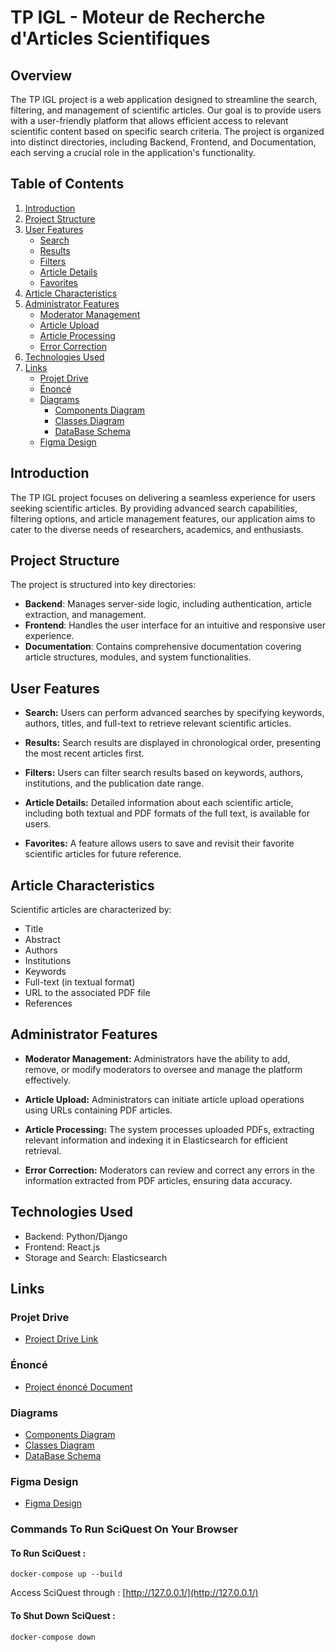 # TP IGL - Moteur de Recherche d'Articles Scientifiques

## Overview

The TP IGL project is a web application designed to streamline the search, filtering, and management of scientific articles. Our goal is to provide users with a user-friendly platform that allows efficient access to relevant scientific content based on specific search criteria. The project is organized into distinct directories, including Backend, Frontend, and Documentation, each serving a crucial role in the application's functionality.

## Table of Contents

1. [Introduction](#introduction)
2. [Project Structure](#project-structure)
3. [User Features](#user-features)
   - [Search](#search)
   - [Results](#results)
   - [Filters](#filters)
   - [Article Details](#article-details)
   - [Favorites](#favorites)
4. [Article Characteristics](#article-characteristics)
5. [Administrator Features](#administrator-features)
   - [Moderator Management](#moderator-management)
   - [Article Upload](#article-upload)
   - [Article Processing](#article-processing)
   - [Error Correction](#error-correction)
6. [Technologies Used](#technologies-used)
7. [Links](#links)
   - [Projet Drive](#projet-drive)
   - [Énoncé](#énoncé)
   - [Diagrams](#diagrams)
      - [Components Diagram](#components-diagram)
      - [Classes Diagram](#classes-diagram)
      - [DataBase Schema](#database-schema)
   - [Figma Design](#figma-design)


## Introduction

The TP IGL project focuses on delivering a seamless experience for users seeking scientific articles. By providing advanced search capabilities, filtering options, and article management features, our application aims to cater to the diverse needs of researchers, academics, and enthusiasts.

## Project Structure

The project is structured into key directories:

- **Backend**: Manages server-side logic, including authentication, article extraction, and management.
- **Frontend**: Handles the user interface for an intuitive and responsive user experience.
- **Documentation**: Contains comprehensive documentation covering article structures, modules, and system functionalities.

## User Features

- **Search:** Users can perform advanced searches by specifying keywords, authors, titles, and full-text to retrieve relevant scientific articles.

- **Results:** Search results are displayed in chronological order, presenting the most recent articles first.

- **Filters:** Users can filter search results based on keywords, authors, institutions, and the publication date range.

- **Article Details:** Detailed information about each scientific article, including both textual and PDF formats of the full text, is available for users.

- **Favorites:** A feature allows users to save and revisit their favorite scientific articles for future reference.

## Article Characteristics

Scientific articles are characterized by:

- Title
- Abstract
- Authors
- Institutions
- Keywords
- Full-text (in textual format)
- URL to the associated PDF file
- References

## Administrator Features

- **Moderator Management:** Administrators have the ability to add, remove, or modify moderators to oversee and manage the platform effectively.

- **Article Upload:** Administrators can initiate article upload operations using URLs containing PDF articles.

- **Article Processing:** The system processes uploaded PDFs, extracting relevant information and indexing it in Elasticsearch for efficient retrieval.

- **Error Correction:** Moderators can review and correct any errors in the information extracted from PDF articles, ensuring data accuracy.

## Technologies Used

- Backend: Python/Django
- Frontend: React.js
- Storage and Search: Elasticsearch

## Links

### Projet Drive

- [Project Drive Link]( https://drive.google.com/drive/folders/15WRZnJ5oFkftp3iE-TuaKbINaSNraRAd?usp=drive_link )

### Énoncé

- [Project énoncé Document]( https://drive.google.com/file/d/1rd_N4WBpBeo1aoOZal8GIqLncyMMgBiy/view?usp=sharing )

### Diagrams
- [Components Diagram]( https://lucid.app/lucidchart/b131bdbe-e753-481e-aa72-2c18ae8c7a63/edit?beaconFlowId=8FF84A62782E1FED&invitationId=inv_a2dc2edc-b15e-4f0c-9916-1873c72401d5&page=0_0# )
- [Classes Diagram]( https://lucid.app/lucidchart/475eb93d-7e6b-4042-a50e-92ac77c3fb59/edit?beaconFlowId=1A99DFD4D7FE81C7&invitationId=inv_894851c4-f9fe-4be1-ae7d-ad1f693bebc8&page=0_0# )
- [DataBase Schema]( https://drawsql.app/teams/merys-team/diagrams/schema-bdd-tp-igl-23-24 )

### Figma Design

- [Figma Design]( https://www.figma.com/file/JwZGUrP2dFYvt9f0nSCkny/TP-IGL?type=design&node-id=0%3A1&mode=design&t=lOfRuItm6wMwmzIA-1 )

### Commands To Run SciQuest On Your Browser

####  To Run SciQuest :
`docker-compose up --build`

Access SciQuest through : [http://127.0.0.1/](http://127.0.0.1/)

####  To Shut Down SciQuest :

`docker-compose down`




